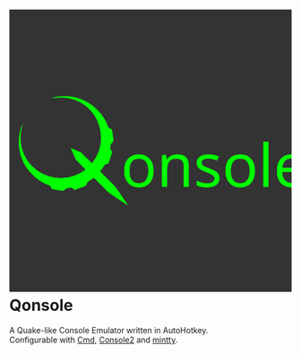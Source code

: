 # ![*](logo/Qonsole.svg) Qonsole
  
A Quake-like Console Emulator written in AutoHotkey.  
Configurable with [Cmd](https://en.wikipedia.org/wiki/Cmd.exe), [Console2](https://sourceforge.net/projects/console/) and [mintty](https://mintty.github.io/).
